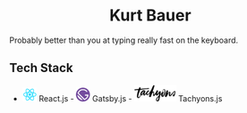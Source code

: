 <h1 align="center">
 Kurt Bauer
</h1>
Probably better than you at typing really fast on the keyboard.

## Tech Stack
* <img src="src/assets/logos/React.js_logo-512.png" height="25px" width="25px" /> React.js - <img src="src/assets/logos/gatsby-logo.png" height="25px" width="25px" /> Gatsby.js - 
<img src="src/assets/logos/tachyonsLogo.png" height="30px" width="75px" /> Tachyons.js
